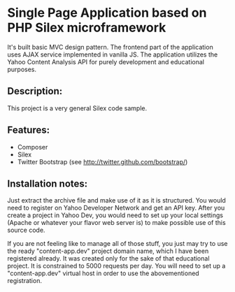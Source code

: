 # Single Page Application based on PHP Silex microframework 
It's built basic MVC design pattern. The frontend part of the application uses AJAX service implemented in vanilla JS.
The application utilizes the Yahoo Content Analysis API for purely development and educational purposes.

## Description:
This project is a very general Silex code sample. 

## Features:

+ Composer
+ Silex
+ Twitter Bootstrap (see http://twitter.github.com/bootstrap/)

## Installation notes:
Just extract the archive file and make use of it as it is structured. You would need to register on Yahoo Developer Network and get an API key. After you create a project in Yahoo Dev, you would need to set up your local settings (Apache or whatever your flavor web server is) to make possible use of this source code.

If you are not feeling like to manage all of those stuff, you just may try to use the ready "content-app.dev" project domain name, which I have been registered already. It was created only for the sake of that educational project. It is constrained to 5000 requests per day.
You will need to set up a "content-app.dev" virtual host in order to use the abovementioned registration.

